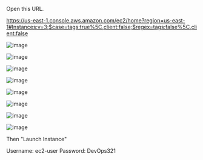 Open this URL.

https://us-east-1.console.aws.amazon.com/ec2/home?region=us-east-1#Instances:v=3;$case=tags:true%5C,client:false;$regex=tags:false%5C,client:false

![image](https://github.com/raghudevopsb78/.github/assets/29029753/d958f61a-0846-46fa-900b-6e5f85334a68)


![image](https://github.com/raghudevopsb78/.github/assets/29029753/648009e8-4036-4191-a110-30cb043baf4c)


![image](https://github.com/raghudevopsb78/.github/assets/29029753/d09ff3ea-7518-43da-bd52-356f0bccc503)


![image](https://github.com/raghudevopsb78/.github/assets/29029753/92655e48-b261-464b-8951-8212527d8ed2)

![image](https://github.com/raghudevopsb78/.github/assets/29029753/d54da56e-41e1-442a-bed1-15de893e0a3e)

![image](https://github.com/raghudevopsb78/.github/assets/29029753/5b3b0f53-f946-410d-a9d5-163aabfecd14)




![image](https://github.com/raghudevopsb78/.github/assets/29029753/70112aae-9de7-4ad3-9fe4-2f5a0fcc7169)


![image](https://github.com/raghudevopsb78/.github/assets/29029753/399d71dc-012b-40ad-ac12-4ef7d5efef2a)

Then "Launch Instance"

Username: ec2-user 
Password: DevOps321

